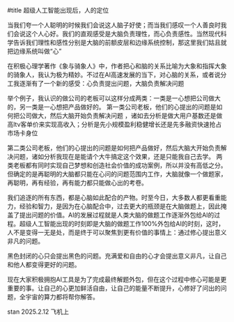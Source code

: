 #title 超级人工智能出现后，人的定位

当我们夸一个人聪明的时候我们会说这人脑子好使；而当我们感叹一个人善良时我们会说这个人心好。我们的直观感受是大脑负责理性，而心负责感性。当然现代科学告诉我们理性和感性分别是大脑的前额皮层和边缘系统控制，那这里我们姑且就把边缘系统叫做“心”

在积极心理学著作《象与骑象人》中，作者把心和脑的关系比喻为大象和指挥大象的骑象人，我认为极为精妙。不过在AI高速发展的当下，对心脑的关系，或者说分工我逐渐有了一个新的感受：心负责提出问题，大脑负责解决问题

举个例子，我认识的做公司的老板可以这样分成两类：一类是一心想把公司做大的，另一类是一心想把产品做好的。
第一类公司老板，他们的心提出的问题是如何把公司做大，然后大脑开始负责解决问题 ，诸如去分析是做大用户基数还是做高ltv客单价来实现高收入；分析是先小规模盈利稳健增长还是先多融资快速抢占市场卡身位

第二类公司老板，他们的心提出的问题是如何把产品做好，然后大脑大开始负责解决问题，诸如分析我现在是能请个大牛搞定这个效果，还是只能我自己去学。
两类老板都有同时实现自己梦想和创造社会价值的成功案例，所以并没有高低之分。但确定的是再聪明的大脑都只能在心问的问题范围内工作，大脑就像一个做题家，再聪明，再有经验，再有能力都只能做心出的考卷。

我们追逐的所有东西，都是心脑如此配合的产物。时至今日，大多数人都更看重能力，经验和智力，是因为在心脑配合中，过去更大的瓶颈是在大脑做题上，因此掩盖了提出问题的价值。AI的发展过程就是人类大脑的做题工作逐渐外包给AI的过程。超级人工智能出现的时刻即是大脑的做题工作100%外包给AI的时刻，这时，人不是变得一无是处，而是终于可以聚焦到更有价值的事情上：通过修心提出意义非凡的问题。

黑色封闭的心只会提出黑色的问题。充满爱和自由的心才会提出意义非凡，让自己和他人都变得更好的问题。

现在大家积极拥抱AI工具是为了完成最终解题外包，但在这个过程中修心可能是更重要的事。让自己的心更加鲜活自由，让自己的能量不断提升，心修好了问出的问题，全宇宙的算力都将帮你解答。

stan
2025.2.12 飞机上